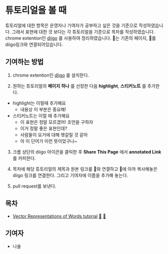 # 튜토리얼을 볼 때
튜토리얼에 대한 항목은 운영자나 기여자가 공부하고 싶은 것을 기준으로 작성하였습니다. 그래서 표현에 대한 것 보다는 각 튜토리얼을 기준으로 목차를 작성하였습니다. chrome extention인 [diigo](https://chrome.google.com/webstore/detail/diigo-web-collector-captu/pnhplgjpclknigjpccbcnmicgcieojbh?hl=ko) 를 사용하여 정리하였습니다. 🔗는 기존의 페이지, 🍎를 diigo링크와 연결되어있습니다.

## 기여하는 방법

1. chrome extention인 [diigo](https://chrome.google.com/webstore/detail/diigo-web-collector-captu/pnhplgjpclknigjpccbcnmicgcieojbh?hl=ko) 를 설치한다.

2. 원하는 튜토리얼의 **페이지 하나** 를 선정한 다음 **highlight**, **스티커노트** 를 추가한다.
  - highlight는 이럴때 추가해요
    - 내용상 이 부분은 중요해!
  - 스티커노트는 이럴 때 추가해요
    - 이 표현은 정말 모르겠어! 조언을 구하자
    - 이거 정말 좋은 표현인데?
    - 사람들이 요거에 대해 헷갈릴 것 같아
    - 아 이 단어가 이런 뜻이었구나~

3. 크롬 상단의 diigo 아이콘을 클릭한 후 **Share This Page** 에서 **annotated Link** 를 카피한다.
4. 목차에 해당 튜토리얼의 제목과 원본 링크를 🔗와 연결하고 🍎에 아까 복사해놓은 diigo 링크를 연결한다. 그리고 기여자에 이름을 추가해 놓는다.

5. pull request를 보낸다.


## 목차
- [Vector Representations of Words tutorial](https://github.com/LucyJeong/awesome-engfordev/blob/master/whenYouSeeTutorial/README.md#Vector-Representations-of-Words-tutorial) [🔗](https://www.tensorflow.org/versions/r0.9/tutorials/word2vec/index.html) [🍎]()

## 기여자
- 나솔
